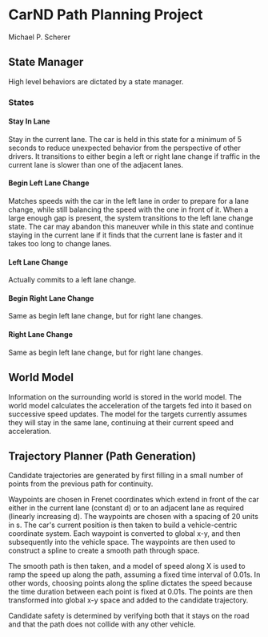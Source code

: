# CarND Path Planning Project
Michael P. Scherer

## State Manager

High level behaviors are dictated by a state manager.

### States

#### Stay In Lane

Stay in the current lane. The car is held in this state for a minimum of 5 seconds to reduce unexpected behavior from the perspective of other drivers. It transitions to either begin a left or right lane change if traffic in the current lane is slower than one of the adjacent lanes.

#### Begin Left Lane Change

Matches speeds with the car in the left lane in order to prepare for a lane change, while still balancing the speed with the one in front of it. When a large enough gap is present, the system transitions to the left lane change state. The car may abandon this maneuver while in this state and continue staying in the current lane if it finds that the current lane is faster and it takes too long to change lanes.

#### Left Lane Change

Actually commits to a left lane change.

#### Begin Right Lane Change

Same as begin left lane change, but for right lane changes.

#### Right Lane Change

Same as begin left lane change, but for right lane changes.

## World Model

Information on the surrounding world is stored in the world model. The world model calculates the acceleration of the targets fed into it based on successive speed updates. The model for the targets currently assumes they will stay in the same lane, continuing at their current speed and acceleration.

## Trajectory Planner (Path Generation)

Candidate trajectories are generated by first filling in a small number of points from the previous path for continuity.

Waypoints are chosen in Frenet coordinates which extend in front of the car either in the current lane (constant d) or to an adjacent lane as required (linearly increasing d). The waypoints are chosen with a spacing of 20 units in s. The car's current position is then taken to build a vehicle-centric coordinate system. Each waypoint is converted to global x-y, and then subsequently into the vehicle space. The waypoints are then used to construct a spline to create a smooth path through space.

The smooth path is then taken, and a model of speed along X is used to ramp the speed up along the path, assuming a fixed time interval of 0.01s. In other words, choosing points along the spline dictates the speed because the time duration between each point is fixed at 0.01s. The points are then transformed into global x-y space and added to the candidate trajectory.

Candidate safety is determined by verifying both that it stays on the road and that the path does not collide with any other vehicle.

